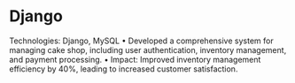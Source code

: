 # Django
Technologies: Django, MySQL  • Developed a comprehensive system for managing cake shop, including user  authentication, inventory management, and payment processing.  • Impact: Improved inventory management efficiency by 40%, leading to increased customer  satisfaction. 
